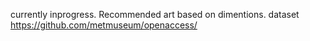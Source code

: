 currently inprogress.
Recommended art based on dimentions. 
dataset https://github.com/metmuseum/openaccess/
